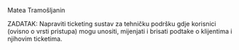 Matea Tramošljanin

ZADATAK:
Napraviti ticketing sustav za tehničku podršku gdje korisnici (ovisno o vrsti pristupa) mogu unositi, mijenjati i brisati podtake o klijentima i njihovim ticketima.
